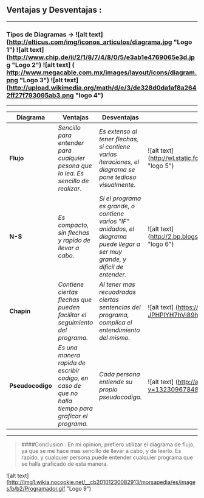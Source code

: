 ## Ventajas y Desventajas :
---
### Tipos de Diagramas -> ![alt text] (http://elticus.com/img/iconos_articulos/diagrama.jpg "Logo 1")  ![alt text] (http://www.chip.de/ii/2/1/8/7/4/8/0/5/e3ab1e4769065e3d.jpg "Logo 2") ![alt text] ( http://www.megacable.com.mx/images/layout/icons/diagram.png "Logo 3") ![alt text] (http://upload.wikimedia.org/math/d/e/3/de328d0da1af8a2642ff27f793095ab3.png "logo 4") 
---

| Diagrama | Ventajas | Desventajas |Ejemplo|
|---|---|---|---|
|**Flujo**| _Sencillo para entender para cualquier pesona que lo lea. Es sencillo de realizar._ | _Es extenso al tener flechas, si contiene varias iteraciones, el diagrama se pone tedioso visualmente._ |![alt text] (http://wl.static.fotolia.com/jpg/00/27/66/50/400_F_27665031_gJde82XyesywN4aXMad8WoTh0M4kHzRo.jpg "logo 5") |
|**N-S** | _Es compacto, sin flechas y rapido de llevar a cabo._ | _Si el programa es grande, o contiene varios "IF" anidados, el diagrama puede llegar a ser muy grande, y dificil de entender._ | ![alt text] (http://2.bp.blogspot.com/_jJOU7jLTQy0/TKtoL31AqXI/AAAAAAAAAAw/rS_trtOxN2Q/s1600/mayormenor1.png "logo 6")|
|  **Chapin**  | _Contiene ciertas flechas que pueden facilitar el seguimiento del programa._ | _Al tener mas recuadradas ciertas sentencias del programa, complica el entendimiento del mismo._ |![alt text] (https://lh4.googleusercontent.com/6gGqnLt8cBRkK2sGV94ejd2uGLyumLXthJ5U4_Fckae2Q-JPHPIYH7hVi89hYct5JIBwIHoCo0OwdVnXZ-r7hCjri7l98fwN1mXsfe_-dYdsnZi95aONFyFa0dPN-pSt "logo 7")|
|**Pseudocodigo** | _Es una manera rapida de escribir codigo, en caso de que no halla tiempo para graficar el programa._ | _Cada persona entiende su propio pseudocodigo._| ![alt text] (http://algoritmos.bligoo.es/media/users/17/898521/images/public/186581/pseudocodigo.jpg?v=1323096784841 "logo 8")|

---
>####Conclusion : 
>En mi opinion, prefiero utilizar el diagrama de flujo, ya que se me hace mas sencillo de llevar a cabo, y de leerlo. Es rapido, y cualquier persona puede entender cualquier programa que se halla graficado de esta manera.

![alt text] (http://img1.wikia.nocookie.net/__cb20101230082913/morsapedia/es/images/b/b2/Programador.gif "Logo 9")
